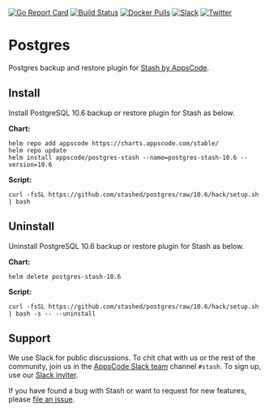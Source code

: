 [![Go Report Card](https://goreportcard.com/badge/stash.appscode.dev/postgres)](https://goreportcard.com/report/stash.appscode.dev/postgres)
[![Build Status](https://travis-ci.org/stashed/postgres.svg?branch=master)](https://travis-ci.org/stashed/postgres)
[![Docker Pulls](https://img.shields.io/docker/pulls/appscode/postgres-stash.svg)](https://hub.docker.com/r/appscode/postgres-stash/)
[![Slack](https://slack.appscode.com/badge.svg)](https://slack.appscode.com)
[![Twitter](https://img.shields.io/twitter/follow/appscodehq.svg?style=social&logo=twitter&label=Follow)](https://twitter.com/intent/follow?screen_name=AppsCodeHQ)

# Postgres

Postgres backup and restore plugin for [Stash by AppsCode](https://appscode.com/products/stash).

## Install

Install PostgreSQL 10.6 backup or restore plugin for Stash as below.

**Chart:**

```console
helm repo add appscode https://charts.appscode.com/stable/
helm repo update
helm install appscode/postgres-stash --name=postgres-stash-10.6 --version=10.6
```

**Script:**

```console
curl -fsSL https://github.com/stashed/postgres/raw/10.6/hack/setup.sh | bash
```

## Uninstall

Uninstall PostgreSQL 10.6 backup or restore plugin for Stash as below.

**Chart:**

```console
helm delete postgres-stash-10.6
```

**Script:**

```console
curl -fsSL https://github.com/stashed/postgres/raw/10.6/hack/setup.sh | bash -s -- --uninstall
```

## Support

We use Slack for public discussions. To chit chat with us or the rest of the community, join us in the [AppsCode Slack team](https://appscode.slack.com/messages/C8NCX6N23/details/) channel `#stash`. To sign up, use our [Slack inviter](https://slack.appscode.com/).

If you have found a bug with Stash or want to request for new features, please [file an issue](https://github.com/stashed/stash/issues/new).
